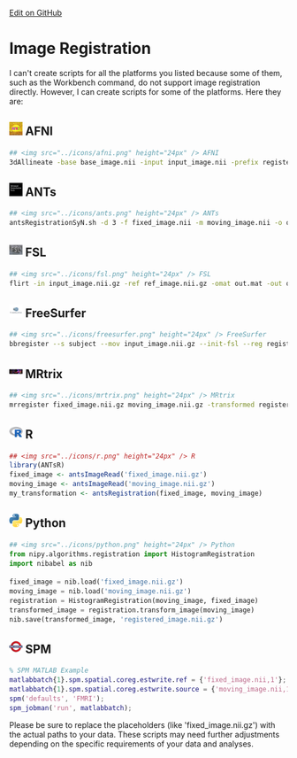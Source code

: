 [Edit on GitHub](https://github.com/childmindresearch/NeuRosetta/edit/main/src/image_preprocessing/image_registration.md)
# Image Registration

I can't create scripts for all the platforms you listed because some of them, such as the Workbench command, do not support image registration directly. However, I can create scripts for some of the platforms. Here they are:

## <img src="../icons/afni.png" height="24px" /> AFNI
```bash
## <img src="../icons/afni.png" height="24px" /> AFNI
3dAllineate -base base_image.nii -input input_image.nii -prefix registered_image.nii -1Dfile translation.1D
```

## <img src="../icons/ants.png" height="24px" /> ANTs
```bash
## <img src="../icons/ants.png" height="24px" /> ANTs
antsRegistrationSyN.sh -d 3 -f fixed_image.nii -m moving_image.nii -o output_
```

## <img src="../icons/fsl.png" height="24px" /> FSL
```bash
## <img src="../icons/fsl.png" height="24px" /> FSL
flirt -in input_image.nii.gz -ref ref_image.nii.gz -omat out.mat -out output_image.nii.gz
```

## <img src="../icons/freesurfer.png" height="24px" /> FreeSurfer
```bash
## <img src="../icons/freesurfer.png" height="24px" /> FreeSurfer
bbregister --s subject --mov input_image.nii.gz --init-fsl --reg register.dat
```

## <img src="../icons/mrtrix.png" height="24px" /> MRtrix
```bash
## <img src="../icons/mrtrix.png" height="24px" /> MRtrix
mrregister fixed_image.nii.gz moving_image.nii.gz -transformed registered_image.nii.gz
```

## <img src="../icons/r.png" height="24px" /> R
```R
## <img src="../icons/r.png" height="24px" /> R
library(ANTsR)
fixed_image <- antsImageRead('fixed_image.nii.gz')
moving_image <- antsImageRead('moving_image.nii.gz')
my_transformation <- antsRegistration(fixed_image, moving_image)
```

## <img src="../icons/python.png" height="24px" /> Python
```python
## <img src="../icons/python.png" height="24px" /> Python
from nipy.algorithms.registration import HistogramRegistration
import nibabel as nib

fixed_image = nib.load('fixed_image.nii.gz')
moving_image = nib.load('moving_image.nii.gz')
registration = HistogramRegistration(moving_image, fixed_image)
transformed_image = registration.transform_image(moving_image)
nib.save(transformed_image, 'registered_image.nii.gz')
```

## <img src="../icons/spm.png" height="24px" /> SPM
```matlab
% SPM MATLAB Example
matlabbatch{1}.spm.spatial.coreg.estwrite.ref = {'fixed_image.nii,1'};
matlabbatch{1}.spm.spatial.coreg.estwrite.source = {'moving_image.nii,1'};
spm('defaults', 'FMRI');
spm_jobman('run', matlabbatch);
```
Please be sure to replace the placeholders (like 'fixed_image.nii.gz') with the actual paths to your data. These scripts may need further adjustments depending on the specific requirements of your data and analyses.